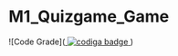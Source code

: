 # M1_Quizgame_Game
![Code Grade](<a href="https://app.codiga.io/public/user/github/Naveedshafi">
   <img src="https://api.codiga.io/public/badge/user/github/Naveedshafi?style=light" alt="codiga badge" />
</a>)
